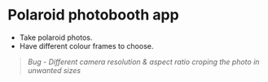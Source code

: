# Polaroid photobooth app
- Take polaroid photos.
- Have different colour frames to choose.
> *Bug - Different camera resolution & aspect ratio croping the photo in unwanted sizes*
